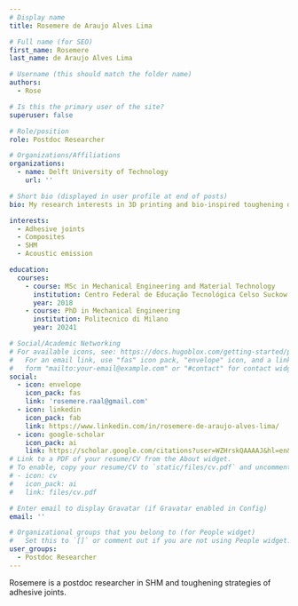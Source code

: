 ```yaml
---
# Display name
title: Rosemere de Araujo Alves Lima

# Full name (for SEO)
first_name: Rosemere
last_name: de Araujo Alves Lima

# Username (this should match the folder name)
authors:
  - Rose

# Is this the primary user of the site?
superuser: false

# Role/position
role: Postdoc Researcher

# Organizations/Affiliations
organizations:
  - name: Delft University of Technology
    url: ''

# Short bio (displayed in user profile at end of posts)
bio: My research interests in 3D printing and bio-inspired toughening designs.

interests:
  - Adhesive joints
  - Composites
  - SHM
  - Acoustic emission

education:
  courses:
    - course: MSc in Mechanical Engineering and Material Technology
      institution: Centro Federal de Educação Tecnológica Celso Suckow da Fonseca
      year: 2018
    - course: PhD in Mechanical Engineering
      institution: Politecnico di Milano
      year: 20241

# Social/Academic Networking
# For available icons, see: https://docs.hugoblox.com/getting-started/page-builder/#icons
#   For an email link, use "fas" icon pack, "envelope" icon, and a link in the
#   form "mailto:your-email@example.com" or "#contact" for contact widget.
social:
  - icon: envelope
    icon_pack: fas
    link: 'rosemere.raal@gmail.com'
  - icon: linkedin
    icon_pack: fab
    link: https://www.linkedin.com/in/rosemere-de-araujo-alves-lima/
  - icon: google-scholar
    icon_pack: ai
    link: https://scholar.google.com/citations?user=WZHrskQAAAAJ&hl=en&oi=ao
# Link to a PDF of your resume/CV from the About widget.
# To enable, copy your resume/CV to `static/files/cv.pdf` and uncomment the lines below.
# - icon: cv
#   icon_pack: ai
#   link: files/cv.pdf

# Enter email to display Gravatar (if Gravatar enabled in Config)
email: ''

# Organizational groups that you belong to (for People widget)
#   Set this to `[]` or comment out if you are not using People widget.
user_groups:
  - Postdoc Researcher
---
```


Rosemere is a postdoc researcher in SHM and toughening strategies of adhesive joints.
